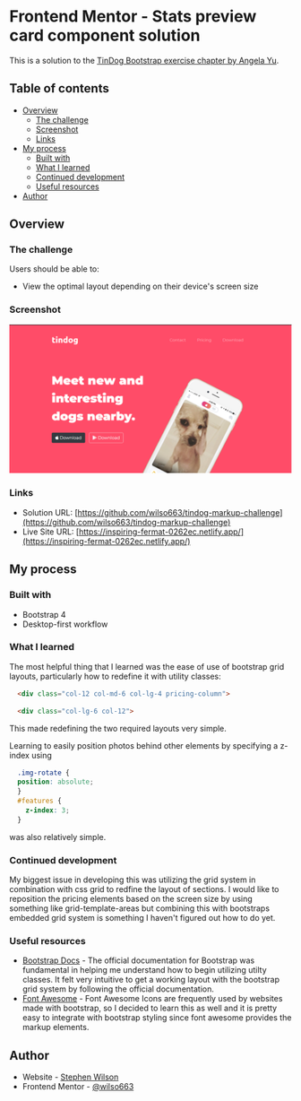 # Frontend Mentor - Stats preview card component solution

This is a solution to the [TinDog Bootstrap exercise chapter by Angela Yu](https://www.udemy.com/course/the-complete-web-development-bootcamp). 

## Table of contents

- [Overview](#overview)
  - [The challenge](#the-challenge)
  - [Screenshot](#screenshot)
  - [Links](#links)
- [My process](#my-process)
  - [Built with](#built-with)
  - [What I learned](#what-i-learned)
  - [Continued development](#continued-development)
  - [Useful resources](#useful-resources)
- [Author](#author)

## Overview

### The challenge

Users should be able to:

- View the optimal layout depending on their device's screen size

### Screenshot

![Full Screen screenshot](./images/ScreenShot.png)


### Links

- Solution URL: [https://github.com/wilso663/tindog-markup-challenge](https://github.com/wilso663/tindog-markup-challenge)
- Live Site URL: [https://inspiring-fermat-0262ec.netlify.app/](https://inspiring-fermat-0262ec.netlify.app/)

## My process

### Built with

- Bootstrap 4
- Desktop-first workflow

### What I learned

The most helpful thing that I learned was the ease of use of bootstrap grid layouts, particularly how to redefine it with utility classes:
```html
  <div class="col-12 col-md-6 col-lg-4 pricing-column">
```
```html   
  <div class="col-lg-6 col-12">
```
This made redefining the two required layouts very simple.

Learning to easily position photos behind other elements by specifying a z-index using
```css
  .img-rotate {
  position: absolute;
  }
  #features {
    z-index: 3;
  }
```
was also relatively simple.

### Continued development

My biggest issue in developing this was utilizing the grid system in combination with css grid to redfine the layout of sections. I would like to reposition the pricing elements based on the screen size by using something like grid-template-areas but combining this with bootstraps embedded grid system is something I haven't figured out how to do yet.

### Useful resources

- [Bootstrap Docs](https://getbootstrap.com/docs/4.3/examples/pricing/) - The official documentation for Bootstrap was fundamental in helping me understand how to begin utilizing utilty classes. It felt very intuitive to get a working layout with the bootstrap grid system by following the official documentation.
- [Font Awesome](https://fontawesome.com/icons/) - Font Awesome Icons are frequently used by websites made with bootstrap, so I decided to learn this as well and it is pretty easy to integrate with bootstrap styling since font awesome provides the markup elements.

## Author

- Website - [Stephen Wilson](https://github.com/wilso663)
- Frontend Mentor - [@wilso663](https://www.frontendmentor.io/profile/wilso663)


